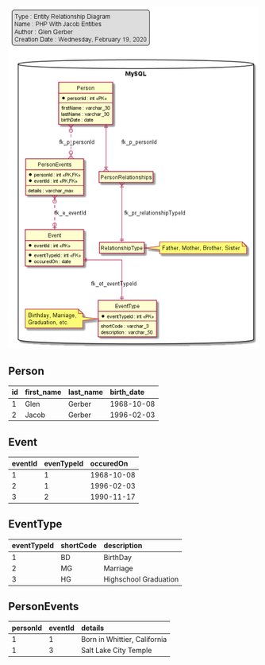 ![Database Model](./docs/img/application.erd.png)

## Person
|id      |first_name |last_name    |birth_date       |
|:----   |:----------|:------------|:----------------|
|1       |Glen       |Gerber       |1968-10-08       |
|2       |Jacob      |Gerber       |1996-02-03       |

## Event
|eventId |evenTypeId |occuredOn    |
|:----   |:----------|:------------|
|1       |1          |1968-10-08   |
|2       |1          |1996-02-03   |
|3       |2          |1990-11-17   |


## EventType
|eventTypeId |shortCode |description           |
|:----       |:---------|:------------         |
|1           |BD        |BirthDay              |
|2           |MG        |Marriage              |
|3           |HG        |Highschool Graduation |

## PersonEvents
|personId |eventId   |details                      |
|:----    |:---------|:------------                |
|1        |1         |Born in Whittier, California |
|1        |3         |Salt Lake City Temple        |

